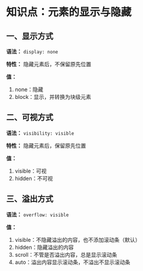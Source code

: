 # 知识点：元素的显示与隐藏

## 一、显示方式

**语法：** `display: none`

**特性：** 隐藏元素后，不保留原先位置

**值：**
1. none：隐藏
2. block：显示，并转换为块级元素

## 二、可视方式

**语法：** `visibility: visible`

**特性：** 隐藏元素后，保留原先位置

**值：**
1. visible：可视
2. hidden：不可视

## 三、溢出方式

**语法：** `overflow: visible`

**值：**
1. visible：不隐藏溢出的内容，也不添加滚动条（默认）
2. hidden：隐藏溢出的内容
3. scroll：不管是否溢出内容，总是显示滚动条
4. auto：溢出内容显示滚动条，不溢出不显示滚动条